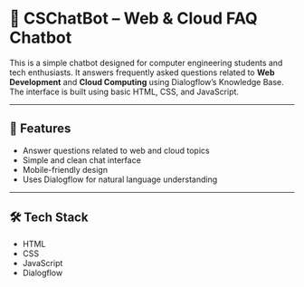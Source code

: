 # 💬 CSChatBot – Web & Cloud FAQ Chatbot

This is a simple chatbot designed for computer engineering students and tech enthusiasts. It answers frequently asked questions related to **Web Development** and **Cloud Computing** using Dialogflow’s Knowledge Base. The interface is built using basic HTML, CSS, and JavaScript.

---

## 🚀 Features

- Answer questions related to web and cloud topics
- Simple and clean chat interface
- Mobile-friendly design
- Uses Dialogflow for natural language understanding

---

## 🛠️ Tech Stack

- HTML
- CSS
- JavaScript
- Dialogflow 

